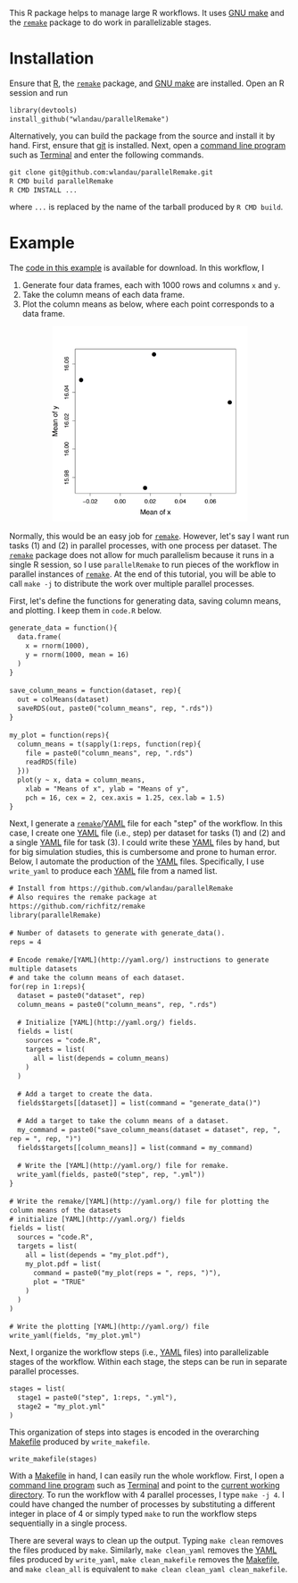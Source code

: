 This R package helps to manage large R workflows. It uses [GNU make](https://www.gnu.org/software/make/) and the [`remake`](https://github.com/richfitz/remake) package to do work in parallelizable stages.

# Installation

Ensure that [R](https://www.r-project.org/), the [`remake`](https://github.com/richfitz/remake) package, and [GNU make](https://www.gnu.org/software/make/) are installed. Open an R session and run 

```
library(devtools)
install_github("wlandau/parallelRemake")
```

Alternatively, you can build the package from the source and install it by hand. First, ensure that [git](https://git-scm.com/) is installed. Next, open a [command line program](http://linuxcommand.org/) such as [Terminal](https://en.wikipedia.org/wiki/Terminal_%28OS_X%29) and enter the following commands.

```
git clone git@github.com:wlandau/parallelRemake.git
R CMD build parallelRemake
R CMD INSTALL ...
```

where `...` is replaced by the name of the tarball produced by `R CMD build`.

# Example

The [code in this example](https://github.com/wlandau/parallelRemake/tree/master/example) is available for download. In this workflow, I

1. Generate four data frames, each with 1000 rows and columns `x` and `y`.
2. Take the column means of each data frame.
3. Plot the column means as below, where each point corresponds to a data frame.

<div style = "text-align:center">
<img src="example/my_plot.jpg" width = 350px height = 350px/>
</div>

Normally, this would be an easy job for [`remake`](https://github.com/richfitz/remake). However, let's say I want run tasks (1) and (2) in parallel processes, with one process per dataset. The [`remake`](https://github.com/richfitz/remake) package does not allow for much parallelism because it runs in a single R session, so I use `parallelRemake` to run pieces of the workflow in parallel instances of [`remake`](https://github.com/richfitz/remake). At the end of this tutorial, you will be able to call `make -j` to distribute the work over multiple parallel processes.

First, let's define the functions for generating data, saving column means, and plotting. I keep them in `code.R` below.

```
generate_data = function(){
  data.frame(
    x = rnorm(1000), 
    y = rnorm(1000, mean = 16)
  )
}

save_column_means = function(dataset, rep){
  out = colMeans(dataset)
  saveRDS(out, paste0("column_means", rep, ".rds"))
}

my_plot = function(reps){
  column_means = t(sapply(1:reps, function(rep){
    file = paste0("column_means", rep, ".rds")
    readRDS(file)
  }))
  plot(y ~ x, data = column_means,
    xlab = "Means of x", ylab = "Means of y",
    pch = 16, cex = 2, cex.axis = 1.25, cex.lab = 1.5)
}
```

Next, I generate a [`remake`](https://github.com/richfitz/remake)/[YAML](http://yaml.org/) file for each "step" of the workflow. In this case, I create one [YAML](http://yaml.org/) file (i.e., step) per dataset for tasks (1) and (2) and a single [YAML](http://yaml.org/) file for task (3). I could write these [YAML](http://yaml.org/) files by hand, but for big simulation studies, this is cumbersome and prone to human error. Below, I automate the production of the [YAML](http://yaml.org/) files. Specifically, I use `write_yaml` to produce each [YAML](http://yaml.org/) file from a named list.

```
# Install from https://github.com/wlandau/parallelRemake
# Also requires the remake package at https://github.com/richfitz/remake
library(parallelRemake) 

# Number of datasets to generate with generate_data().
reps = 4

# Encode remake/[YAML](http://yaml.org/) instructions to generate multiple datasets
# and take the column means of each dataset.
for(rep in 1:reps){ 
  dataset = paste0("dataset", rep)  
  column_means = paste0("column_means", rep, ".rds") 

  # Initialize [YAML](http://yaml.org/) fields.
  fields = list(
    sources = "code.R",
    targets = list(
      all = list(depends = column_means)
    )
  )

  # Add a target to create the data.
  fields$targets[[dataset]] = list(command = "generate_data()")

  # Add a target to take the column means of a dataset.
  my_command = paste0("save_column_means(dataset = dataset", rep, ", rep = ", rep, ")")
  fields$targets[[column_means]] = list(command = my_command)

  # Write the [YAML](http://yaml.org/) file for remake.
  write_yaml(fields, paste0("step", rep, ".yml"))
}

# Write the remake/[YAML](http://yaml.org/) file for plotting the column means of the datasets
# initialize [YAML](http://yaml.org/) fields
fields = list(
  sources = "code.R",
  targets = list(
    all = list(depends = "my_plot.pdf"),
    my_plot.pdf = list(
      command = paste0("my_plot(reps = ", reps, ")"),
      plot = "TRUE"
    )
  )
)

# Write the plotting [YAML](http://yaml.org/) file
write_yaml(fields, "my_plot.yml")
```

Next, I organize the workflow steps (i.e., [YAML](http://yaml.org/) files) into parallelizable stages of the workflow. Within each stage, the steps can be run in separate parallel processes.

```
stages = list(
  stage1 = paste0("step", 1:reps, ".yml"),
  stage2 = "my_plot.yml"
)
```

This organization of steps into stages is encoded in the overarching [Makefile](https://www.gnu.org/software/make/) produced by `write_makefile`.

```
write_makefile(stages)
```

With a [Makefile](https://www.gnu.org/software/make/) in hand, I can easily run the whole workflow. First, I open a [command line program](http://linuxcommand.org/) such as [Terminal](https://en.wikipedia.org/wiki/Terminal_%28OS_X%29) and point to the [current working directory](http://www.linfo.org/cd.html). To run the workflow with 4 parallel processes, I type `make -j 4`. I could have changed the number of processes by substituting a different integer in place of 4 or simply typed `make` to run the workflow steps sequentially in a single process. 

There are several ways to clean up the output. Typing `make clean` removes the files produced by `make`. Similarly, `make clean_yaml` removes the [YAML](http://yaml.org/) files produced by `write_yaml`, `make clean_makefile` removes the [Makefile](https://www.gnu.org/software/make/), and `make clean_all` is equivalent to `make clean clean_yaml clean_makefile`.

